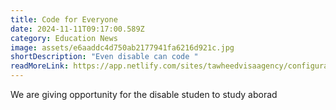```yaml
---
title: Code for Everyone
date: 2024-11-11T09:17:00.589Z
category: Education News
image: assets/e6aaddc4d750ab2177941fa6216d921c.jpg
shortDescription: "Even disable can code "
readMoreLink: https://app.netlify.com/sites/tawheedvisaagency/configuration/identity#overview
---
```

W﻿e are giving opportunity for the disable studen to study aborad